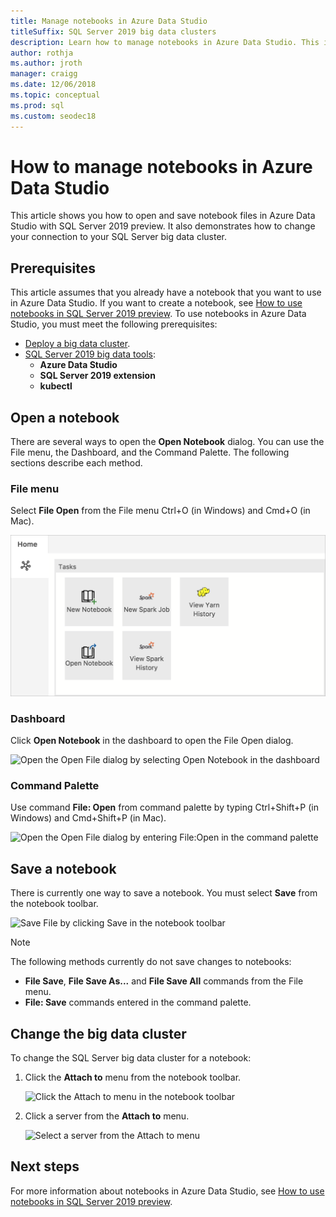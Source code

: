 ```yaml
---
title: Manage notebooks in Azure Data Studio
titleSuffix: SQL Server 2019 big data clusters
description: Learn how to manage notebooks in Azure Data Studio. This includes opening notebooks, saving them, and changing your big data cluster connection.
author: rothja 
ms.author: jroth 
manager: craigg
ms.date: 12/06/2018
ms.topic: conceptual
ms.prod: sql
ms.custom: seodec18
---
```


# How to manage notebooks in Azure Data Studio

This article shows you how to open and save notebook files in Azure Data Studio with SQL Server 2019 preview. It also demonstrates how to change your connection to your SQL Server big data cluster.

## Prerequisites

This article assumes that you already have a notebook that you want to use in Azure Data Studio. If you want to create a notebook, see [How to use notebooks in SQL Server 2019 preview](notebooks-guidance.md). To use notebooks in Azure Data Studio, you must meet the following prerequisites:

- [Deploy a big data cluster](quickstart-big-data-cluster-deploy.md).
- [SQL Server 2019 big data tools](deploy-big-data-tools.md):
   - **Azure Data Studio**
   - **SQL Server 2019 extension**
   - **kubectl**

## Open a notebook

There are several ways to open the **Open Notebook** dialog. You can use the File menu, the Dashboard, and the Command Palette. The following sections describe each method.

### File menu

Select **File Open** from the File menu Ctrl+O (in Windows) and Cmd+O (in Mac).

![Open the Open File dialog by selecting File Open](./media/notebooks-how-to-manage/open-file-1.png) 

### Dashboard

Click **Open Notebook** in the dashboard to open the File Open dialog.

![Open the Open File dialog by selecting Open Notebook in the dashboard](./media/notebooks-how-to-manage/open-file-2.png) 

### Command Palette

Use command **File: Open** from command palette by typing Ctrl+Shift+P (in Windows) and Cmd+Shift+P (in Mac).

![Open the Open File dialog by entering File:Open in the command palette](./media/notebooks-how-to-manage/open-file-3.png)

## Save a notebook

There is currently one way to save a notebook. You must select **Save** from the notebook toolbar.

![Save File by clicking Save in the notebook toolbar](./media/notebooks-how-to-manage/save-file-1.png)

> [!NOTE]
> The following methods currently do not save changes to notebooks:
>
> - **File Save**, **File Save As...** and **File Save All** commands from the File menu.
> - **File: Save** commands entered in the command palette.

## Change the big data cluster

To change the SQL Server big data cluster for a notebook:

1. Click the **Attach to** menu from the notebook toolbar.

   ![Click the Attach to menu in the notebook toolbar](./media/notebooks-how-to-manage/select-attach-to-1.png)

2. Click a server from the **Attach to** menu.

   ![Select a server from the Attach to menu](./media/notebooks-how-to-manage/select-attach-to-2.png)

## Next steps

For more information about notebooks in Azure Data Studio, see [How to use notebooks in SQL Server 2019 preview](notebooks-guidance.md).
